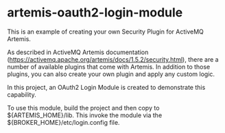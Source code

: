 # artemis-oauth2-login-module

This is an example of creating your own Security Plugin for ActiveMQ Artemis.

As described in ActiveMQ Artemis documentation (https://activemq.apache.org/artemis/docs/1.5.2/security.html), there are a number of available plugins that come with Artemis.  In addition to those plugins, you can also create your own plugin and apply any custom logic.

In this project, an OAuth2 Login Module is created to demonstrate this capability.

To use this module, build the project and then copy to ${ARTEMIS_HOME}/lib.  This invoke the module via the ${BROKER_HOME}/etc/login.config file.
